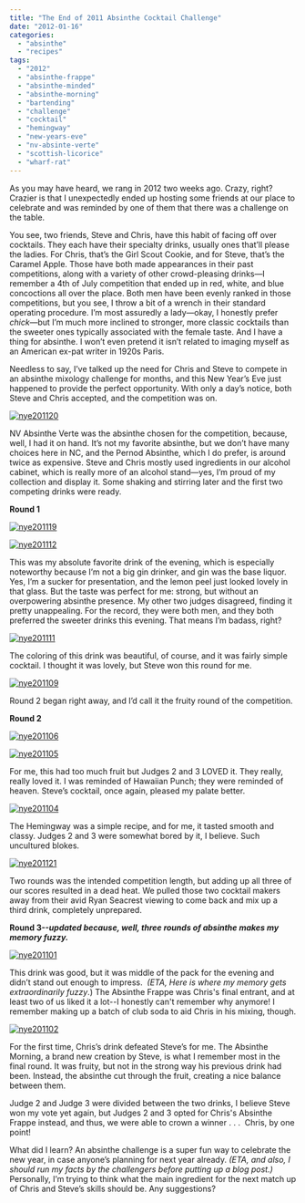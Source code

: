 ```yaml
---
title: "The End of 2011 Absinthe Cocktail Challenge"
date: "2012-01-16"
categories:
  - "absinthe"
  - "recipes"
tags:
  - "2012"
  - "absinthe-frappe"
  - "absinthe-minded"
  - "absinthe-morning"
  - "bartending"
  - "challenge"
  - "cocktail"
  - "hemingway"
  - "new-years-eve"
  - "nv-absinte-verte"
  - "scottish-licorice"
  - "wharf-rat"
---
```


As you may have heard, we rang in 2012 two weeks ago. Crazy, right? Crazier is that I unexpectedly ended up hosting some friends at our place to celebrate and was reminded by one of them that there was a challenge on the table.

You see, two friends, Steve and Chris, have this habit of facing off over cocktails. They each have their specialty drinks, usually ones that’ll please the ladies. For Chris, that’s the Girl Scout Cookie, and for Steve, that’s the Caramel Apple. Those have both made appearances in their past competitions, along with a variety of other crowd-pleasing drinks—I remember a 4th of July competition that ended up in red, white, and blue concoctions all over the place. Both men have been evenly ranked in those competitions, but you see, I throw a bit of a wrench in their standard operating procedure. I’m most assuredly a lady—okay, I honestly prefer _chick_—but I’m much more inclined to stronger, more classic cocktails than the sweeter ones typically associated with the female taste. And I have a thing for absinthe. I won’t even pretend it isn’t related to imaging myself as an American ex-pat writer in 1920s Paris.

Needless to say, I’ve talked up the need for Chris and Steve to compete in an absinthe mixology challenge for months, and this New Year’s Eve just happened to provide the perfect opportunity. With only a day’s notice, both Steve and Chris accepted, and the competition was on.




<div class="caption">

[![](http://s3.amazonaws.com/thegourmez-wpmedia/2012/01/nye201120.jpg "nye201120")](http://s3.amazonaws.com/thegourmez-wpmedia/2012/01/nye201120.jpg)</div>


NV Absinthe Verte was the absinthe chosen for the competition, because, well, I had it on hand. It’s not my favorite absinthe, but we don’t have many choices here in NC, and the Pernod Absinthe, which I do prefer, is around twice as expensive. Steve and Chris mostly used ingredients in our alcohol cabinet, which is really more of an alcohol stand—yes, I’m proud of my collection and display it. Some shaking and stirring later and the first two competing drinks were ready.

**Round 1**




<div class="caption">

[![](http://s3.amazonaws.com/thegourmez-wpmedia/2012/01/nye201119.jpg "nye201119")](http://s3.amazonaws.com/thegourmez-wpmedia/2012/01/nye201119.jpg)</div>





<div class="caption">

[![](http://s3.amazonaws.com/thegourmez-wpmedia/2012/01/nye201112.jpg "nye201112")](http://s3.amazonaws.com/thegourmez-wpmedia/2012/01/nye201112.jpg)</div>


This was my absolute favorite drink of the evening, which is especially noteworthy because I’m not a big gin drinker, and gin was the base liquor. Yes, I’m a sucker for presentation, and the lemon peel just looked lovely in that glass. But the taste was perfect for me: strong, but without an overpowering absinthe presence. My other two judges disagreed, finding it pretty unappealing. For the record, they were both men, and they both preferred the sweeter drinks this evening. That means I’m badass, right?




<div class="caption">

[![](http://s3.amazonaws.com/thegourmez-wpmedia/2012/01/nye201111.jpg "nye201111")](http://s3.amazonaws.com/thegourmez-wpmedia/2012/01/nye201111.jpg)</div>


The coloring of this drink was beautiful, of course, and it was fairly simple cocktail. I thought it was lovely, but Steve won this round for me.




<div class="caption">

[![](http://s3.amazonaws.com/thegourmez-wpmedia/2012/01/nye201109.jpg "nye201109")](http://s3.amazonaws.com/thegourmez-wpmedia/2012/01/nye201109.jpg)</div>


Round 2 began right away, and I’d call it the fruity round of the competition.

**Round 2**




<div class="caption">

[![](http://s3.amazonaws.com/thegourmez-wpmedia/2012/01/nye201106.jpg "nye201106")](http://s3.amazonaws.com/thegourmez-wpmedia/2012/01/nye201106.jpg)</div>





<div class="caption">

[![](http://s3.amazonaws.com/thegourmez-wpmedia/2012/01/nye201105.jpg "nye201105")](http://s3.amazonaws.com/thegourmez-wpmedia/2012/01/nye201105.jpg)</div>


For me, this had too much fruit but Judges 2 and 3 LOVED it. They really, really loved it. I was reminded of Hawaiian Punch; they were reminded of heaven. Steve’s cocktail, once again, pleased my palate better.




<div class="caption">

[![](http://s3.amazonaws.com/thegourmez-wpmedia/2012/01/nye201104.jpg "nye201104")](http://s3.amazonaws.com/thegourmez-wpmedia/2012/01/nye201104.jpg)</div>


The Hemingway was a simple recipe, and for me, it tasted smooth and classy. Judges 2 and 3 were somewhat bored by it, I believe. Such uncultured blokes.




<div class="caption">

[![](http://s3.amazonaws.com/thegourmez-wpmedia/2012/01/nye201121.jpg "nye201121")](http://s3.amazonaws.com/thegourmez-wpmedia/2012/01/nye201121.jpg)</div>


Two rounds was the intended competition length, but adding up all three of our scores resulted in a dead heat. We pulled those two cocktail makers away from their avid Ryan Seacrest viewing to come back and mix up a third drink, completely unprepared.

**Round 3--_updated because, well, three rounds of absinthe makes my memory fuzzy._**




<div class="caption">

[![](http://s3.amazonaws.com/thegourmez-wpmedia/2012/01/nye201101.jpg "nye201101")](http://s3.amazonaws.com/thegourmez-wpmedia/2012/01/nye201101.jpg)</div>


This drink was good, but it was middle of the pack for the evening and didn’t stand out enough to impress.  _(ETA, Here is where my memory gets extraordinarily fuzzy_.) The Absinthe Frappe was Chris's final entrant, and at least two of us liked it a lot--I honestly can't remember why anymore! I remember making up a batch of club soda to aid Chris in his mixing, though.




<div class="caption">

[![](http://s3.amazonaws.com/thegourmez-wpmedia/2012/01/nye201102.jpg "nye201102")](http://s3.amazonaws.com/thegourmez-wpmedia/2012/01/nye201102.jpg)</div>


For the first time, Chris’s drink defeated Steve’s for me. The Absinthe Morning, a brand new creation by Steve, is what I remember most in the final round. It was fruity, but not in the strong way his previous drink had been. Instead, the absinthe cut through the fruit, creating a nice balance between them.

Judge 2 and Judge 3 were divided between the two drinks, I believe Steve won my vote yet again, but Judges 2 and 3 opted for Chris's Absinthe Frappe instead, and thus, we were able to crown a winner . . .  Chris, by one point!

What did I learn? An absinthe challenge is a super fun way to celebrate the new year, in case anyone’s planning for next year already. _(ETA, and also, I should run my facts by the challengers before putting up a blog post.)_ Personally, I’m trying to think what the main ingredient for the next match up of Chris and Steve’s skills should be. Any suggestions?
